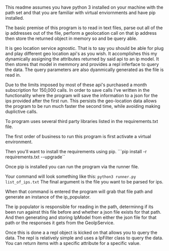 This readme assumes you have python 3 installed on your machine with the path set and that you are familiar with virtual enviornments and have pip installed.

The basic premise of this program is to read in text files, parse out all of the ip addresses out of the file, perform a geolocation call on that ip address then store the returned object in memory so and be query able. 

It is geo location service agnostic. That is to say you should be able for plug and play different geo location api's as you wish. It accomplishes this my dynamically assigning the attributes returned by said api to an ip model. It then stores that model in memmory and provides a repl inferface to query the data. The query parameters are also dyanmically generated as the file is read in.

Due to the limits imposed by most of these api's purchased a month subscription for 150,000 calls. In order to save calls I've written in the functionality where the program will save the information to a json for the ips provided after the first run. This persists the geo-location data allows the program to be run much faster the second time, while avoiding making duplictive calls.

To program uses several third party libraries listed in the requirements.txt file.

The first order of business to run this program is first activate a virtual environment.

Then you'll want to install the requirements using pip. 
```pip install -r requirements.txt --upgrade``

Once pip is installed you can run the program via the runner file.

Your command will look something like this:
```python3 runner.py list_of_ips.txt```
The final argument is the file you want to be parsed for ips.

When that command is entered the program will grab that file path and generate an instance of the ip_populator. 


The ip populator is responsible for reading in the path, determinng if its been run against this file before and whether a json file exists for that path. And then generating and storing IpModel from either the json file for that path or the responses it gets from the GeoIpService.

Once this is done a a repl object is kicked on that allows you to query the data. The repl is relatively simple and uses a IpFilter class to query the data. You can return items with a specific attribute for a specific value.